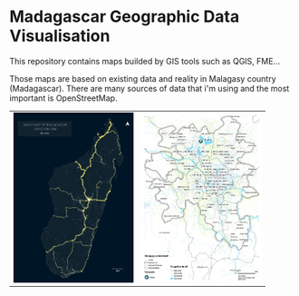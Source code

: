 # Madagascar Geographic Data Visualisation 

This repository contains maps builded by GIS tools such as QGIS, FME...

Those maps are based on existing data and reality in Malagasy country (Madagascar). There are many sources of data that i'm using and the most important is OpenStreetMap.
<table>
  <tr>
    <td><img src="/transport/Roads.jpg" height=300></td>
    <td><img src="/administrative/Agglomeration of Antananarivo.jpg" height=300></td>
